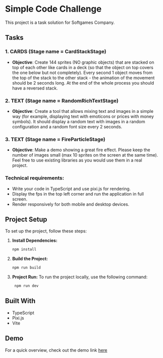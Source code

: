 # Simple Code Challenge

This project is a task solution for Softgames Company.

## Tasks

### 1. CARDS (Stage name = CardStackStage)
- **Objective**:  Create 144 sprites (NO graphic objects) that are stacked on top of each other like cards in a deck (so that the object on top covers the one below but not completely). Every second 1 object moves from the top of the stack to the other stack - the animation of the movement should be 2 seconds long. At the end of the whole process you should have a reversed stack.

### 2. TEXT (Stage name = RandomRichTextStage)
- **Objective**: Create a tool that allows mixing text and images in a simple way (for example, displaying text with emoticons or prices with money symbols). It should display a random text with images in a random configuration and a random font size every 2 seconds.
 
### 3. TEXT (Stage name = FireParticleStage)
- **Objective**: Make a demo showing a great fire effect. Please keep the number of images small (max 10 sprites on the screen at the same time). Feel free to use existing libraries as you would use them in a real project.

### Technical requirements:
- Write your code in TypeScript and use pixi.js for rendering.
- Display the fps in the top left corner and run the application in full screen.
- Render responsively for both mobile and desktop devices.

## Project Setup

To set up the project, follow these steps:

1. **Install Dependencies:**
   ```bash
   npm install
   ```

2. **Build the Project:**
   ```bash
   npm run build
   ```

3. **Project Run:**
To run the project locally, use the following command:
   ```bash
    npm run dev
   ```

## Built With
- TypeScript
- Pixi.js
- Vite

## Demo
For a quick overview, check out the demo link [here](https://paranoidaandroid42.github.io/softgame-code-challenge/) 
